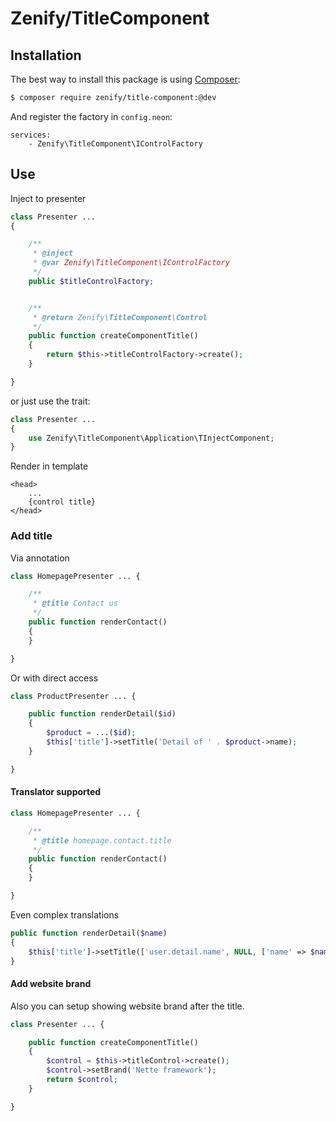 # Zenify/TitleComponent


## Installation

The best way to install this package is using [Composer](http://getcomposer.org/):

```sh
$ composer require zenify/title-component:@dev
```

And register the factory in `config.neon`:

```neon
services:
	- Zenify\TitleComponent\IControlFactory
```


## Use

Inject to presenter

```php
class Presenter ...
{

	/**
	 * @inject
	 * @var Zenify\TitleComponent\IControlFactory
	 */
	public $titleControlFactory;


	/**
	 * @return Zenify\TitleComponent\Control
	 */
	public function createComponentTitle()
	{
		return $this->titleControlFactory->create();
	}

}
```

or just use the trait:

```php
class Presenter ...
{
	use Zenify\TitleComponent\Application\TInjectComponent;
}
```

Render in template

```smarty
<head>
	...
	{control title}
</head>
```

### Add title

Via annotation

```php
class HomepagePresenter ... {

	/**
	 * @title Contact us
	 */
	public function renderContact()
	{
	}

}
```

Or with direct access

```php
class ProductPresenter ... {

	public function renderDetail($id)
	{
		$product = ...($id);
		$this['title']->setTitle('Detail of ' . $product->name);
	}

}
```

#### Translator supported


```php
class HomepagePresenter ... {

	/**
	 * @title homepage.contact.title
	 */
	public function renderContact()
	{
	}

}
```

Even complex translations

```php
public function renderDetail($name)
{
	$this['title']->setTitle(['user.detail.name', NULL, ['name' => $name]]);
}
```

#### Add website brand

Also you can setup showing website brand after the title.

```php
class Presenter ... {

	public function createComponentTitle()
	{
		$control = $this->titleControl->create();
		$control->setBrand('Nette framework');
		return $control;
	}

}
```
